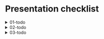# Presentation checklist

<details>
<summary>01-todo</summary>

## Step One

* [ ] Show the initial code and explain it
* [ ] Check that all prerequisites are installed
  * [ ] Docker
  * [ ] aws
  * [ ] aws credentials and profiles created
  * [ ] awslocal
  * [ ] localstack account created and activated hobby plan (show in browser)


__Check the versions of the tools installed__
```shell
aws --version
```

```shell
awslocal --version
```

### Interactive part
 * [ ] Directory for docker created
 * [ ] docker-compose added for postgres and localstack. And each line explained
 * [ ] added helper scripts into main package.json
 * [ ] start the docker services
 * [ ] show the cli examples of the bucket and lambda creation

```shell
# let's create a test bucket in the localstack
awslocal s3 mb s3://test-bucket
```
```shell
#check if bucket is created
awslocal s3 ls
```

```shell
# upload file to the bucket
awslocal s3 cp "${PWD}/ecosystem.config.cjs" s3://test-bucket/ecosystem.config.cjs
```

```shell
# stream file into stdout in terminal
awslocal s3 cp s3://test-bucket/ecosystem.config.cjs -
```

```shell
# download file from s3 to local directory 
awslocal s3 cp awslocal s3 cp s3://test-bucket/ecosystem.config.cjs ecosystem.config_downloaded.cjs 
```

```shell
#destroy the bucket (force to remove bucket with any images in it)
awslocal s3 rb s3://test-bucket --force
```

_Proof that such kind of work is ok to know the basics of aws cli 
but completely not sufficient to deal with complex infrastructure settings_ 
</details>

<details>
<summary>02-todo</summary>

## Step two

* [ ] Scripts directory created
* [ ] Some scripts added form the start

### Interactive part

* [ ] Add script for sqs, bucket and run it from the terminal
* [ ] Describe and show with example of pre-created script for API Gateway why it is not optimal 
</details>

<details>
<summary>03-todo</summary>

## Step three

### Work with localstack lifecycle stages and hooks

```
/etc
└── localstack
    └── init
    ├── boot.d           <-- executed in the container before localstack starts
    ├── ready.d          <-- executed when localstack becomes ready
    ├── shutdown.d       <-- executed when localstack shuts down
    └── start.d          <-- executed when localstack starts up
```

### Interactive part

* [ ] Update docker-compose to have the localstack scripts directory mounted
* [ ] Move there some scripts and describe how this stuff works
* [ ] Show why this already a better solution but still there is a room for improvement
</details>

